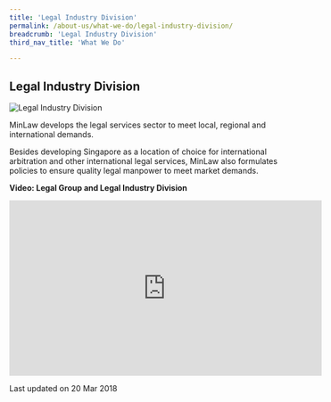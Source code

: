 ```yaml
---
title: 'Legal Industry Division'
permalink: /about-us/what-we-do/legal-industry-division/
breadcrumb: 'Legal Industry Division'
third_nav_title: 'What We Do'

---
```



<style>
  .image {width: 600px;}
  .image img {max-width: 100%;}
</style>

Legal Industry Division
---

<div class="image">
  <img src="/images/Maxwell-Chambers.jpg/" title="Legal Industry Division" alt="Legal Industry Division"></div>

MinLaw develops the legal services sector to meet local, regional and international demands.

Besides developing Singapore as a location of choice for international arbitration and other international legal services, MinLaw also formulates policies to ensure quality legal manpower to meet market demands.

**Video: Legal Group and Legal Industry Division**

<div class="bp-youtube">
  <iframe width="560" height="315" src="https://www.youtube.com/embed/0wJ9lvFkUXs" title="Legal Industry Division" frameborder="0" allow="accelerometer; autoplay; encrypted-media; gyroscope; picture-in-picture" allowfullscreen></iframe>
</div>

<p class="right-side-updated">Last updated on 20 Mar 2018</p>
